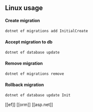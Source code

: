 ## Linux usage
#### Create migration
```bash
dotnet ef migrations add InitialCreate
```

#### Accept migration to db
```bash
dotnet ef database update
```

#### Remove migration
```bash
dotnet ef migrations remove
```

#### Rollback migration
```bash
dotnet ef database update Init
```

[[ef]]
[[orm]]
[[asp.net]]